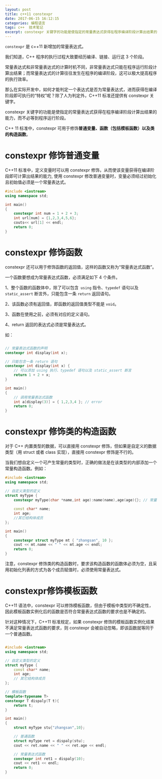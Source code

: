 ```yaml
---
layout: post
title: c++11 constexpr
date: 2017-06-15 16:12:15
categories: 编程语言  
tags: c++  技术笔记
excerpt: constexpr 关键字的功能是使指定的常量表达式获得在程序编译阶段计算出结果的能力，而不必等到程序运行阶段
---
```


`constexpr` 是 c++11 新增加的常量表达式。

我们知道，C++ 程序的执行过程大致要经历编译、链接、运行这 3 个阶段。

常量表达式和非常量表达式的计算时机不同，非常量表达式只能在程序运行阶段计算出结果；而常量表达式的计算往往发生在程序的编译阶段，这可以极大提高程序的执行效率。 
  
那么在实际开发中，如何才能判定一个表达式是否为常量表达式，进而获得在编译阶段即可执行的“特权”呢？除了人为判定外，C++11 标准还提供有 constexpr 关键字。  
  
constexpr 关键字的功能是使指定的常量表达式获得在程序编译阶段计算出结果的能力，而不必等到程序运行阶段。

C++ 11 标准中，constexpr 可用于修饰**普通变量、函数（包括模板函数）以及类的构造函数**。

# constexpr 修饰普通变量

C++11 标准中，定义变量时可以用 constexpr 修饰，从而使该变量获得在编译阶段即可计算出结果的能力, 
 使用 constexpr 修改普通变量时，变量必须经过初始化且初始值必须是一个常量表达式。

```c++
#include <iostream>
using namespace std;

int main()
{
    constexpr int num = 1 + 2 + 3;
    int url[num] = {1,2,3,4,5,6};
    couts<< url[1] << endl;
    return 0;
}
```


# constexpr 修饰函数

constexpr 还可以用于修饰函数的返回值，这样的函数又称为“常量表达式函数”。  

一个函数要想成为常量表达式函数，必须满足如下 4 个条件。  
  
1、整个函数的函数体中，除了可以包含` using` 指令、`typedef` 语句以及 `static_assert` 断言外，只能包含一条 `return` 返回语句。

2、该函数必须有返回值，即函数的返回值类型不能是 `void`。

3、函数在使用之前，必须有对应的定义语句。

4、return 返回的表达式必须是常量表达式。

如：
```c++

// 常量表达式函数的声明
constexpr int display(int x);

// 只能包含一条 return 语句
constexpr int display(int x) {
    // 可以添加 using 执行、typedef 语句以及 static_assert 断言
    return 1 + 2 + x;
}

int main()
{
    // 调用常量表达式函数
    int a[display(3)] = { 1,2,3,4 }; // error 
    return 0;
}

```

# constexpr 修饰类的构造函数

对于 C++ 内置类型的数据，可以直接用 constexpr 修饰，但如果是自定义的数据类型（用 struct 或者 class 实现），直接用 constexpr 修饰是不行的。

当我们想自定义一个可产生常量的类型时，正确的做法是在该类型的内部添加一个常量构造函数。例如：

```c++
#include <iostream>
using namespace std;

// 自定义类型的定义
struct myType {
    constexpr myType(char *name,int age):name(name),age(age){}; // 常量构造函数
    
    const char* name;
    int age;
    //其它结构体成员
};

int main()
{
    constexpr struct myType mt { "zhangsan", 10 };
    cout << mt.name << " " << mt.age << endl;
    return 0;
}

```

注意，constexpr 修饰类的构造函数时，要求该构造函数的函数体必须为空，且采用初始化列表的方式为各个成员赋值时，必须使用常量表达式。

# constexpr修饰模板函数

C++11 语法中，constexpr 可以修饰模板函数，但由于模板中类型的不确定性，因此模板函数实例化后的函数是否符合常量表达式函数的要求也是不确定的。  
  
针对这种情况下，C++11 标准规定，如果 constexpr 修饰的模板函数实例化结果不满足常量表达式函数的要求，则 constexpr 会被自动忽略，即该函数就等同于一个普通函数。

```c++

#include <iostream>
using namespace std;

// 自定义类型的定义
struct myType {
    const char* name;
    int age;
    // 其它结构体成员
};

// 模板函数
template<typename T>
constexpr T dispaly(T t){
    return t;
}

int main()
{
    struct myType stu{"zhangsan",10};

    // 普通函数
    struct myType ret = dispaly(stu);
    cout << ret.name << " " << ret.age << endl;

    // 常量表达式函数
    constexpr int ret1 = dispaly(10);
    cout << ret1 << endl;
    return 0;
}
```